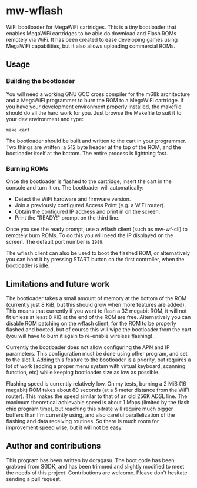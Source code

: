 # mw-wflash
WiFi bootloader for MegaWiFi cartridges. This is a tiny bootloader that enables MegaWiFi cartridges to be able do download and Flash ROMs remotely via WiFi. It has been created to ease developing games using MegaWiFi capabilities, but it also allows uploading commercial ROMs.

## Usage

### Building the bootloader
You will need a working GNU GCC cross compiler for the m68k architecture and a MegaWiFi programmer to burn the ROM to a MegaWiFi cartridge. If you have your development environment properly installed, the makefile should do all the hard work for you. Just browse the Makefile to suit it to your dev environment and type:
```
make cart
```
The bootloader should be built and written to the cart in your programmer. Two things are written: a 512 byte header at the top of the ROM, and the bootloader itself at the bottom. The entire process is lightning fast.

### Burning ROMs
Once the bootloader is flashed to the cartridge, insert the cart in the console and turn it on. The bootloader will automatically:
 - Detect the WiFi hardware and firmware version.
 - Join a previously configured Access Point (e.g. a WiFi router).
 - Obtain the configured IP address and print in on the screen.
 - Print the "READY!" prompt on the third line.

Once you see the ready prompt, use a wflash client (such as mw-wf-cli) to remotely burn ROMs. To do this you will need the IP displayed on the screen. The default port number is `1989`.

The wflash client can also be used to boot the flashed ROM, or alternatively you can boot it by pressing START button on the first controller, when the bootloader is idle.

## Limitations and future work
The bootloader takes a small amount of memory at the bottom of the ROM (currently just 8 KiB, but this should grow when more features are added). This means that currently if you want to flash a 32 megabit ROM, it will not fit unless at least 8 KiB at the end of the ROM are free. Alternatively you can disable ROM patching on the wflash client, for the ROM to be properly flashed and booted, but of course this will wipe the bootloader from the cart (you will have to burn it again to re-enable wireless flashing).

Currently the bootloader does not allow configuring the APN and IP parameters. This configuration must be done using other program, and set to the slot 1. Adding this feature to the bootloader is a priority, but requires a lot of work (adding a proper menu system with virtual keyboard, scanning function, etc) while keeping bootloader size as low as possible.

Flashing speed is currently relatively low. On my tests, burning a 2 MiB (16 megabit) ROM takes about 80 seconds (at a 5 meter distance from the WiFi router). This makes the speed similar to that of an old 256K ADSL line. The maximum theoretical achievable speed is about 1 Mbps (limited by the flash chip program time), but reaching this bitrate will require much bigger buffers than I'm currently using, and also careful parallelization of the flashing and data receiving routines. So there is much room for improvement speed wise, but it will not be easy.

## Author and contributions
This program has been written by doragasu. The boot code has been grabbed from SGDK, and has been trimmed and slightly modified to meet the needs of this project. Contributions are welcome. Please don't hesitate sending a pull request.
